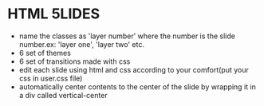 # HTML 5LIDES


* name the classes as 'layer number' where the number is the slide number.ex: 'layer one', 'layer two' etc.
* 6 set of themes
* 6 set of transitions made with css
* edit each slide using html and css according to your comfort(put your css in user.css file)
* automatically center contents to the center of the slide by wrapping it in a div called vertical-center